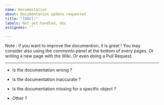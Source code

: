 ```yaml
---
name: Documentation
about: Documentation update requested
title: "[DOC]:"
labels: Not yet handled, doc
assignees: ''

---
```


Note : if you want to improve the documention, it is great !
You may consider also using the _commento_ panel at the bottom of every pages.
Or writing a new page with the Wiki.
Or even doing a Pull Request.

--------

- Is the documentation wrong ?

- Is the documentation inaccurate ?

- Is the documentation missing for a specific object ?

- Other ?
